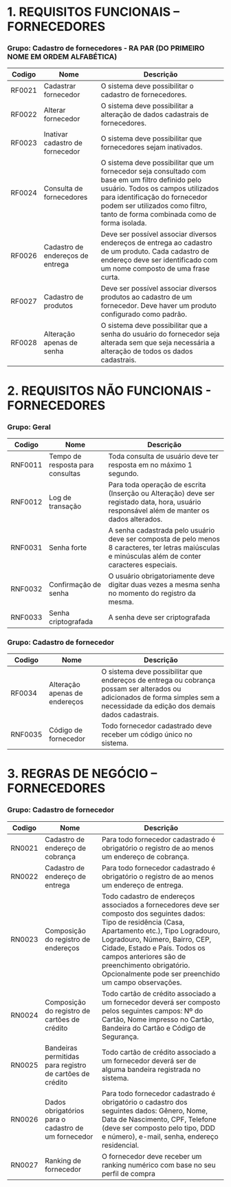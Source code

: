 # 1. REQUISITOS FUNCIONAIS – FORNECEDORES
### Grupo:   Cadastro de fornecedores - RA PAR (DO PRIMEIRO NOME EM ORDEM ALFABÉTICA) 
| Codigo  |  Nome 	| Descrição 	|
|-	|-	|-	|
|     RF0021    	|     Cadastrar fornecedor    	|     O   sistema deve possibilitar o cadastro de fornecedores.    	|
|     RF0022    	|     Alterar fornecedor    	|     O   sistema deve possibilitar a alteração de dados cadastrais de fornecedores.    	|
|     RF0023    	|     Inativar   cadastro de fornecedor    	|     O   sistema deve possibilitar que fornecedores sejam inativados.    	|
|     RF0024    	|     Consulta   de fornecedores    	|     O   sistema deve possibilitar que um fornecedor seja consultado com base em um   filtro definido pelo usuário. Todos os campos utilizados para identificação   do fornecedor podem ser utilizados como filtro, tanto de forma combinada como   de forma isolada.    	|
|     RF0026    	|     Cadastro de endereços de   entrega    	|     Deve   ser possível associar diversos endereços de entrega ao cadastro de um produto.   Cada cadastro de endereço deve ser identificado com um nome composto de uma   frase curta.     	|
|     RF0027    	|     Cadastro de produtos    	|     Deve   ser possível associar diversos produtos ao cadastro de um fornecedor. Deve   haver um produto configurado como padrão.     	|
|     RF0028    	|     Alteração apenas de senha    	|     O   sistema deve possibilitar que a senha do usuário do fornecedor seja alterada   sem que seja necessária a alteração de todos os dados cadastrais.     	|
# 2. REQUISITOS NÃO FUNCIONAIS - FORNECEDORES
###  Grupo: Geral
| Codigo  |  Nome 	| Descrição 	|
|-	|-	|-	|
|     RNF0011    	|     Tempo de resposta para   consultas    	|     Toda   consulta de usuário deve ter resposta em no máximo 1 segundo.    	|
|     RNF0012    	|     Log de transação     	|     Para   toda operação de escrita (Inserção ou Alteração) deve ser registado data,   hora, usuário responsável além de manter os dados alterados.    	|
|     RNF0031    	|     Senha forte    	|     A   senha cadastrada pelo usuário deve ser composta de pelo menos 8 caracteres,   ter letras maiúsculas e minúsculas além de conter caracteres especiais.    	|
|     RNF0032    	|     Confirmação de senha    	|     O   usuário obrigatoriamente deve digitar duas vezes a mesma senha no momento do   registro da mesma.    	|
|     RNF0033    	|     Senha criptografada    	|     A   senha deve ser criptografada     	|
###   Grupo: Cadastro de fornecedor  
| Codigo  |  Nome 	| Descrição 	|
|-	|-	|-	|
|     RF0034    	|     Alteração apenas de   endereços     	|     O   sistema deve possibilitar que endereços de entrega ou cobrança possam ser   alterados ou adicionados de forma simples sem a necessidade da edição dos   demais dados cadastrais.     	|
|     RNF0035    	|     Código de fornecedor    	|     Todo   fornecedor cadastrado deve receber um código único no sistema.    	|
# 3. REGRAS DE NEGÓCIO – FORNECEDORES
### Grupo:   Cadastro de fornecedor 
| Codigo  |  Nome 	| Descrição 	|
|-	|-	|-	|
|     RN0021    	|     Cadastro de endereço de   cobrança    	|     Para   todo fornecedor cadastrado é obrigatório o registro de ao menos um endereço   de cobrança.     	|
|     RN0022    	|     Cadastro de endereço de   entrega    	|     Para   todo fornecedor cadastrado é obrigatório o registro de ao menos um endereço   de entrega.     	|
|     RN0023    	|     Composição do registro de   endereços    	|     Todo   cadastro de endereços associados a fornecedores deve ser composto dos   seguintes dados: Tipo de residência (Casa, Apartamento etc.), Tipo   Logradouro, Logradouro, Número, Bairro, CEP, Cidade, Estado e País. Todos os   campos anteriores são de preenchimento obrigatório. Opcionalmente pode ser   preenchido um campo observações.    	|
|     RN0024    	|     Composição do registro de   cartões de crédito    	|     Todo   cartão de crédito associado a um fornecedor deverá ser composto pelos   seguintes campos: Nº do Cartão, Nome impresso no Cartão, Bandeira do Cartão e   Código de Segurança.    	|
|     RN0025    	|     Bandeiras permitidas para   registro de cartões de crédito    	|     Todo   cartão de crédito associado a um fornecedor deverá ser de alguma bandeira   registrada no sistema.    	|
|     RN0026    	|     Dados obrigatórios para o   cadastro de um fornecedor    	|     Para   todo fornecedor cadastrado é obrigatório o cadastro dos seguintes dados:   Gênero, Nome, Data de Nascimento, CPF, Telefone (deve ser composto pelo tipo,   DDD e número), e-mail, senha, endereço residencial.    	|
|     RN0027    	|     Ranking de fornecedor    	|     O   fornecedor deve receber um ranking numérico com base no seu perfil de compra    	|